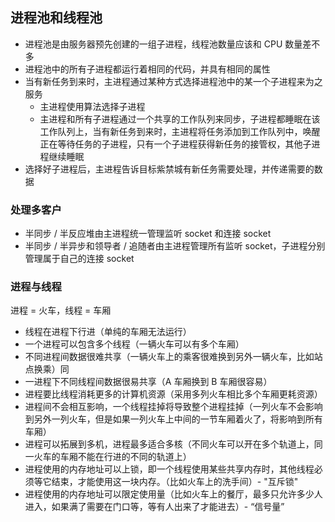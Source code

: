 ## 进程池和线程池

- 进程池是由服务器预先创建的一组子进程，线程池数量应该和 CPU 数量差不多
- 进程池中的所有子进程都运行着相同的代码，并具有相同的属性
- 当有新任务到来时，主进程通过某种方式选择进程池中的某一个子进程来为之服务
  - 主进程使用算法选择子进程
  - 主进程和所有子进程通过一个共享的工作队列来同步，子进程都睡眠在该工作队列上，当有新任务到来时，主进程将任务添加到工作队列中，唤醒正在等待任务的子进程，只有一个子进程获得新任务的接管权，其他子进程继续睡眠
- 选择好子进程后，主进程告诉目标紫禁城有新任务需要处理，并传递需要的数据

### 处理多客户

- 半同步 / 半反应堆由主进程统一管理监听 socket 和连接 socket
- 半同步 / 半异步和领导者 / 追随者由主进程管理所有监听 socket，子进程分别管理属于自己的连接 socket

### 进程与线程

进程 = 火车，线程 = 车厢

- 线程在进程下行进（单纯的车厢无法运行）
- 一个进程可以包含多个线程（一辆火车可以有多个车厢）
- 不同进程间数据很难共享（一辆火车上的乘客很难换到另外一辆火车，比如站点换乘）同
- 一进程下不同线程间数据很易共享（A 车厢换到 B 车厢很容易）
- 进程要比线程消耗更多的计算机资源（采用多列火车相比多个车厢更耗资源）
- 进程间不会相互影响，一个线程挂掉将导致整个进程挂掉（一列火车不会影响到另外一列火车，但是如果一列火车上中间的一节车厢着火了，将影响到所有车厢）
- 进程可以拓展到多机，进程最多适合多核（不同火车可以开在多个轨道上，同一火车的车厢不能在行进的不同的轨道上）
- 进程使用的内存地址可以上锁，即一个线程使用某些共享内存时，其他线程必须等它结束，才能使用这一块内存。（比如火车上的洗手间）- "互斥锁"
- 进程使用的内存地址可以限定使用量（比如火车上的餐厅，最多只允许多少人进入，如果满了需要在门口等，等有人出来了才能进去）- “信号量”

